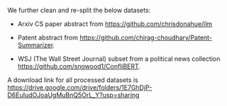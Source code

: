 We further clean and re-split the below datasets: 

- Arxiv CS paper abstract from https://github.com/chrisdonahue/ilm

- Patent abstract from https://github.com/chirag-choudhary/Patent-Summarizer.

- WSJ (The Wall Street Journal) subset from a political news collection https://github.com/snowood1/ConfliBERT.


A download link for all processed datasets is https://drive.google.com/drive/folders/1E7GhDjP-D6EuIudOJoaUgMuBnQ5OrL_Y?usp=sharing
